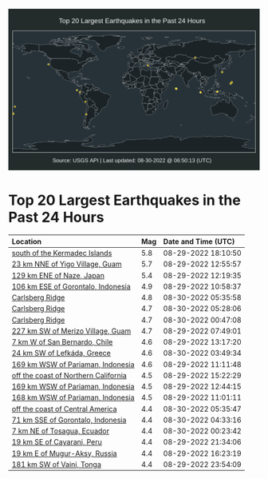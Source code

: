 ![Map](./map.png)

# Top 20 Largest Earthquakes in the Past 24 Hours

| Location | Mag | Date and Time (UTC) |
|:---|:---|:---|
| [south of the Kermadec Islands](https://earthquake.usgs.gov/earthquakes/eventpage/us7000i3gq) | 5.8 | 08-29-2022 18:10:50 |
| [23 km NNE of Yigo Village, Guam](https://earthquake.usgs.gov/earthquakes/eventpage/us7000i3cd) | 5.7 | 08-29-2022 12:55:57 |
| [129 km ENE of Naze, Japan](https://earthquake.usgs.gov/earthquakes/eventpage/us7000i3c8) | 5.4 | 08-29-2022 12:19:35 |
| [106 km ESE of Gorontalo, Indonesia](https://earthquake.usgs.gov/earthquakes/eventpage/us7000i3bt) | 4.9 | 08-29-2022 10:58:37 |
| [Carlsberg Ridge](https://earthquake.usgs.gov/earthquakes/eventpage/us7000i3lq) | 4.8 | 08-30-2022 05:35:58 |
| [Carlsberg Ridge](https://earthquake.usgs.gov/earthquakes/eventpage/us7000i3ll) | 4.7 | 08-30-2022 05:28:06 |
| [Carlsberg Ridge](https://earthquake.usgs.gov/earthquakes/eventpage/us7000i3kb) | 4.7 | 08-30-2022 00:47:08 |
| [227 km SW of Merizo Village, Guam](https://earthquake.usgs.gov/earthquakes/eventpage/us7000i3aq) | 4.7 | 08-29-2022 07:49:01 |
| [7 km W of San Bernardo, Chile](https://earthquake.usgs.gov/earthquakes/eventpage/us7000i3cj) | 4.6 | 08-29-2022 13:17:20 |
| [24 km SW of Lefkáda, Greece](https://earthquake.usgs.gov/earthquakes/eventpage/us7000i3l9) | 4.6 | 08-30-2022 03:49:34 |
| [169 km WSW of Pariaman, Indonesia](https://earthquake.usgs.gov/earthquakes/eventpage/us7000i3bw) | 4.6 | 08-29-2022 11:11:48 |
| [off the coast of Northern California](https://earthquake.usgs.gov/earthquakes/eventpage/us7000i3dm) | 4.5 | 08-29-2022 15:22:29 |
| [169 km WSW of Pariaman, Indonesia](https://earthquake.usgs.gov/earthquakes/eventpage/us7000i3cc) | 4.5 | 08-29-2022 12:44:15 |
| [168 km WSW of Pariaman, Indonesia](https://earthquake.usgs.gov/earthquakes/eventpage/us7000i3bu) | 4.5 | 08-29-2022 11:01:11 |
| [off the coast of Central America](https://earthquake.usgs.gov/earthquakes/eventpage/us7000i3lp) | 4.4 | 08-30-2022 05:35:47 |
| [71 km SSE of Gorontalo, Indonesia](https://earthquake.usgs.gov/earthquakes/eventpage/us7000i3lf) | 4.4 | 08-30-2022 04:33:16 |
| [7 km NE of Tosagua, Ecuador](https://earthquake.usgs.gov/earthquakes/eventpage/us7000i3k4) | 4.4 | 08-30-2022 00:23:42 |
| [19 km SE of Cayarani, Peru](https://earthquake.usgs.gov/earthquakes/eventpage/us7000i3j9) | 4.4 | 08-29-2022 21:34:06 |
| [19 km E of Mugur-Aksy, Russia](https://earthquake.usgs.gov/earthquakes/eventpage/us7000i3fe) | 4.4 | 08-29-2022 16:23:19 |
| [181 km SW of Vaini, Tonga](https://earthquake.usgs.gov/earthquakes/eventpage/us7000i3jw) | 4.4 | 08-29-2022 23:54:09 |
